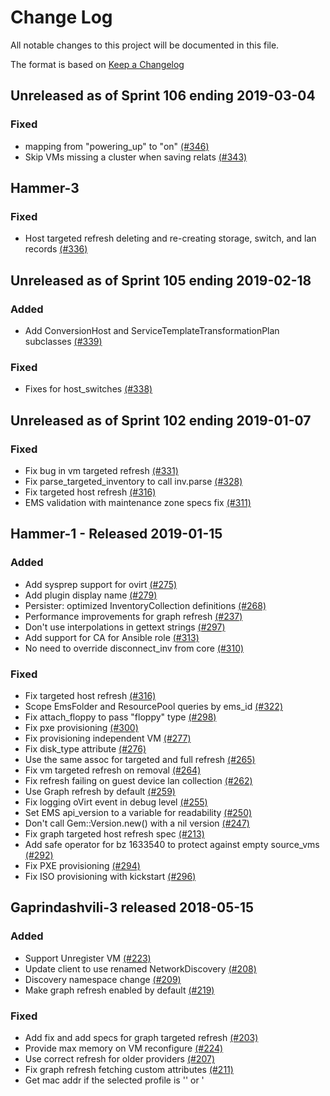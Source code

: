 # Change Log

All notable changes to this project will be documented in this file.

The format is based on [Keep a Changelog](http://keepachangelog.com/en/1.0.0/)


## Unreleased as of Sprint 106 ending 2019-03-04

### Fixed
- mapping from "powering_up" to "on" [(#346)](https://github.com/ManageIQ/manageiq-providers-ovirt/pull/346)
- Skip VMs missing a cluster when saving relats [(#343)](https://github.com/ManageIQ/manageiq-providers-ovirt/pull/343)

## Hammer-3

### Fixed
- Host targeted refresh deleting and re-creating storage, switch, and lan records [(#336)](https://github.com/ManageIQ/manageiq-providers-ovirt/pull/336)

## Unreleased as of Sprint 105 ending 2019-02-18

### Added
- Add ConversionHost and ServiceTemplateTransformationPlan subclasses [(#339)](https://github.com/ManageIQ/manageiq-providers-ovirt/pull/339)

### Fixed
- Fixes for host_switches [(#338)](https://github.com/ManageIQ/manageiq-providers-ovirt/pull/338)

## Unreleased as of Sprint 102 ending 2019-01-07

### Fixed
- Fix bug in vm targeted refresh [(#331)](https://github.com/ManageIQ/manageiq-providers-ovirt/pull/331)
- Fix parse_targeted_inventory to call inv.parse [(#328)](https://github.com/ManageIQ/manageiq-providers-ovirt/pull/328)
- Fix targeted host refresh [(#316)](https://github.com/ManageIQ/manageiq-providers-ovirt/pull/316)
- EMS validation with maintenance zone specs fix [(#311)](https://github.com/ManageIQ/manageiq-providers-ovirt/pull/311)

## Hammer-1 - Released 2019-01-15

### Added
- Add sysprep support for ovirt [(#275)](https://github.com/ManageIQ/manageiq-providers-ovirt/pull/275)
- Add plugin display name [(#279)](https://github.com/ManageIQ/manageiq-providers-ovirt/pull/279)
- Persister: optimized InventoryCollection definitions [(#268)](https://github.com/ManageIQ/manageiq-providers-ovirt/pull/268)
- Performance improvements for graph refresh [(#237)](https://github.com/ManageIQ/manageiq-providers-ovirt/pull/237)
- Don't use interpolations in gettext strings [(#297)](https://github.com/ManageIQ/manageiq-providers-ovirt/pull/297)
- Add support for CA for Ansible role [(#313)](https://github.com/ManageIQ/manageiq-providers-ovirt/pull/313)
- No need to override disconnect_inv from core [(#310)](https://github.com/ManageIQ/manageiq-providers-ovirt/pull/310)

### Fixed
- Fix targeted host refresh [(#316)](https://github.com/ManageIQ/manageiq-providers-ovirt/pull/316)
- Scope EmsFolder and ResourcePool queries by ems_id [(#322)](https://github.com/ManageIQ/manageiq-providers-ovirt/pull/322)
- Fix attach_floppy to pass "floppy" type [(#298)](https://github.com/ManageIQ/manageiq-providers-ovirt/pull/298)
- Fix pxe provisioning [(#300)](https://github.com/ManageIQ/manageiq-providers-ovirt/pull/300)
- Fix provisioning independent VM [(#277)](https://github.com/ManageIQ/manageiq-providers-ovirt/pull/277)
- Fix disk_type attribute [(#276)](https://github.com/ManageIQ/manageiq-providers-ovirt/pull/276)
- Use the same assoc for targeted and full refresh [(#265)](https://github.com/ManageIQ/manageiq-providers-ovirt/pull/265)
- Fix vm targeted refresh on removal [(#264)](https://github.com/ManageIQ/manageiq-providers-ovirt/pull/264)
- Fix refresh failing on guest device lan collection [(#262)](https://github.com/ManageIQ/manageiq-providers-ovirt/pull/262)
- Use Graph refresh by default [(#259)](https://github.com/ManageIQ/manageiq-providers-ovirt/pull/259)
- Fix logging oVirt event in debug level [(#255)](https://github.com/ManageIQ/manageiq-providers-ovirt/pull/255)
- Set EMS api_version to a variable for readability [(#250)](https://github.com/ManageIQ/manageiq-providers-ovirt/pull/250)
- Don't call Gem::Version.new() with a nil version [(#247)](https://github.com/ManageIQ/manageiq-providers-ovirt/pull/247)
- Fix graph targeted host refresh spec [(#213)](https://github.com/ManageIQ/manageiq-providers-ovirt/pull/213)
- Add safe operator for bz 1633540 to protect against empty source_vms [(#292)](https://github.com/ManageIQ/manageiq-providers-ovirt/pull/292)
- Fix PXE provisioning [(#294)](https://github.com/ManageIQ/manageiq-providers-ovirt/pull/294)
- Fix ISO provisioning with kickstart [(#296)](https://github.com/ManageIQ/manageiq-providers-ovirt/pull/296)

## Gaprindashvili-3 released 2018-05-15

### Added
- Support Unregister VM [(#223)](https://github.com/ManageIQ/manageiq-providers-ovirt/pull/223)
- Update client to use renamed NetworkDiscovery [(#208)](https://github.com/ManageIQ/manageiq-providers-ovirt/pull/208)
- Discovery namespace change [(#209)](https://github.com/ManageIQ/manageiq-providers-ovirt/pull/209)
- Make graph refresh enabled by default [(#219)](https://github.com/ManageIQ/manageiq-providers-ovirt/pull/219)

### Fixed
- Add fix and add specs for graph targeted refresh [(#203)](https://github.com/ManageIQ/manageiq-providers-ovirt/pull/203)
- Provide max memory on VM reconfigure [(#224)](https://github.com/ManageIQ/manageiq-providers-ovirt/pull/224)
- Use correct refresh for older providers [(#207)](https://github.com/ManageIQ/manageiq-providers-ovirt/pull/207)
- Fix graph refresh fetching custom attributes [(#211)](https://github.com/ManageIQ/manageiq-providers-ovirt/pull/211)
- Get mac addr if the selected profile is '<Empty>' or '<Template>' [(#227)](https://github.com/ManageIQ/manageiq-providers-ovirt/pull/227)
- Fix provider discovery [(#232)](https://github.com/ManageIQ/manageiq-providers-ovirt/pull/232)
- Use old refresh as default [(#233)](https://github.com/ManageIQ/manageiq-providers-ovirt/pull/233)

## Gaprindashvili-2 released 2018-03-06

### Fixed
- Fix target host [(#155)](https://github.com/ManageIQ/manageiq-providers-ovirt/pull/155)
- Move refresh settings for the Network Manager [(#198)](https://github.com/ManageIQ/manageiq-providers-ovirt/pull/198)
- Fix adding vm_location to vm event hash [(#205)](https://github.com/ManageIQ/manageiq-providers-ovirt/pull/205)
- Fix updating catalog item when provider missing [(#206)](https://github.com/ManageIQ/manageiq-providers-ovirt/pull/206)

## Gaprindashvili-1 - Released 2018-01-31

### Added
- Reload provider when api_version available [(#157)](https://github.com/ManageIQ/manageiq-providers-ovirt/pull/157)
- Check metrics details from `raw_connect` [(#134)](https://github.com/ManageIQ/manageiq-providers-ovirt/pull/134)
- Set default tag category in 'Transform VM' dialog [(#135)](https://github.com/ManageIQ/manageiq-providers-ovirt/pull/135)
- Save host 'maintenance' value [(#147)](https://github.com/ManageIQ/manageiq-providers-ovirt/pull/147)
- Add admin_ui feature support to InfraManager [(#133)](https://github.com/ManageIQ/manageiq-providers-ovirt/pull/133)
- Update Engine version check for admin_ui feature [(#148)](https://github.com/ManageIQ/manageiq-providers-ovirt/pull/148)
- oVirt network provider support routers, security groups and floating ips [(#144)](https://github.com/ManageIQ/manageiq-providers-ovirt/pull/144)
- Introducing OVN as oVirt's network provider [(#90)](https://github.com/ManageIQ/manageiq-providers-ovirt/pull/90)
- Honour `open_timeout` when using V4 [(#126)](https://github.com/ManageIQ/manageiq-providers-ovirt/pull/126)
- Handle partial vm entity during creation [(#129)](https://github.com/ManageIQ/manageiq-providers-ovirt/pull/129)

### Changed
- Change "Empty" to "No Profile" in profile list [(#151)](https://github.com/ManageIQ/manageiq-providers-ovirt/pull/151)

### Fixed
- Raise Miq exceptions on connect [(#162)](https://github.com/ManageIQ/manageiq-providers-ovirt/pull/162)
- Update ems version during graph refresh [(#164)](https://github.com/ManageIQ/manageiq-providers-ovirt/pull/164)
- Fix Seal option of publish VM [(#167)](https://github.com/ManageIQ/manageiq-providers-ovirt/pull/167)
- Implement template targeted refresh [(#165)](https://github.com/ManageIQ/manageiq-providers-ovirt/pull/165)
- Handle console events [(#173)](https://github.com/ManageIQ/manageiq-providers-ovirt/pull/173)
- Targeting host fails [(#171)](https://github.com/ManageIQ/manageiq-providers-ovirt/pull/171)
- Added supported_catalog_types [(#174)](https://github.com/ManageIQ/manageiq-providers-ovirt/pull/174)
- Use supports_vm_import? instead of validate_import_vm [(#154)](https://github.com/ManageIQ/manageiq-providers-ovirt/pull/154)
- Fix credential validation if no metrics given [(#140)](https://github.com/ManageIQ/manageiq-providers-ovirt/pull/140)
- Vm provisioning do not run reconnect_events [(#138)](https://github.com/ManageIQ/manageiq-providers-ovirt/pull/138)
- Fix remote console for v4 [(#145)](https://github.com/ManageIQ/manageiq-providers-ovirt/pull/145)
- Fix version check in supports_admin_ui method [(#156)](https://github.com/ManageIQ/manageiq-providers-ovirt/pull/156)
- Avoid NoMethod error in TemplatePreloadedAttributesDecorator.new [(#106)](https://github.com/ManageIQ/manageiq-providers-ovirt/pull/106)
- Propagate user validation errors [(#104)](https://github.com/ManageIQ/manageiq-providers-ovirt/pull/104)
- Parse the serial number during refresh [(#97)](https://github.com/ManageIQ/manageiq-providers-ovirt/pull/97)
- Identify the redhat events in the core settings [(#99)](https://github.com/ManageIQ/manageiq-providers-ovirt/pull/99)
- Target new template when using api v4 [(#96)](https://github.com/ManageIQ/manageiq-providers-ovirt/pull/96)
- Support publish VM [(#95)](https://github.com/ManageIQ/manageiq-providers-ovirt/pull/95)
- Add connection manager [(#92)](https://github.com/ManageIQ/manageiq-providers-ovirt/pull/92)
- v2v: Make "install drivers" checkbox dynamic [(#76)](https://github.com/ManageIQ/manageiq-providers-ovirt/pull/76)
- Refresh a host when removed [(#127)](https://github.com/ManageIQ/manageiq-providers-ovirt/pull/127)
- Don't close connection explicitly [(#128)](https://github.com/ManageIQ/manageiq-providers-ovirt/pull/128)
- Try both API versions in `raw_connect`[(#132)](https://github.com/ManageIQ/manageiq-providers-ovirt/pull/132)
- Fix vm removal for apiv4 [(#131)](https://github.com/ManageIQ/manageiq-providers-ovirt/pull/131)
- Fix location of `pipeline` and `connections` settings [(#176)](https://github.com/ManageIQ/manageiq-providers-ovirt/pull/176)
- Unrecognized events during import from glance [(#179)](https://github.com/ManageIQ/manageiq-providers-ovirt/pull/179)
- Store ipv4/ipv6 of guest devices aligned to vmware implementaion [(#170)](https://github.com/ManageIQ/manageiq-providers-ovirt/pull/170)
- Provide missing events [(#180)](https://github.com/ManageIQ/manageiq-providers-ovirt/pull/180)
- Credential verification errors for new provider [(#188)](https://github.com/ManageIQ/manageiq-providers-ovirt/pull/188)

## Initial changelog added
